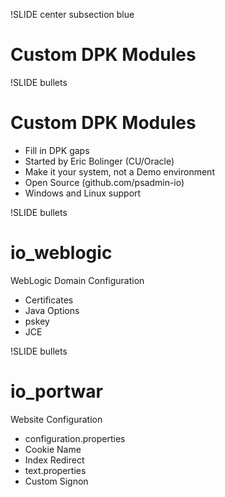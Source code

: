 !SLIDE center subsection blue

# Custom DPK Modules

!SLIDE bullets

# Custom DPK Modules

* Fill in DPK gaps
* Started by Eric Bolinger (CU/Oracle)
* Make it your system, not a Demo environment
* Open Source (github.com/psadmin-io)
* Windows and Linux support

!SLIDE bullets

# io_weblogic

WebLogic Domain Configuration

* Certificates 
* Java Options 
* pskey
* JCE
 
!SLIDE bullets

# io_portwar

Website Configuration

* configuration.properties
* Cookie Name 
* Index Redirect
* text.properties
* Custom Signon